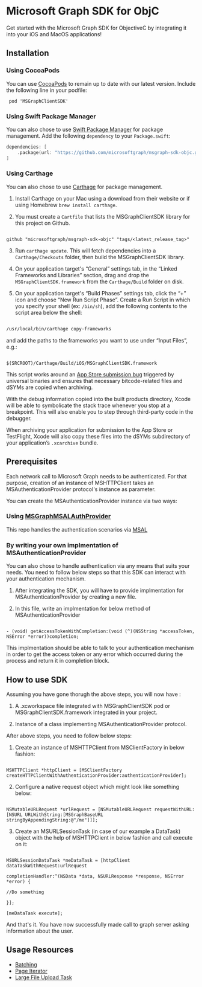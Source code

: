 
# Microsoft Graph SDK for ObjC


Get started with the Microsoft Graph SDK for ObjectiveC by integrating it into your iOS and MacOS applications!

## Installation


### Using CocoaPods

You can use [CocoaPods](https://cocoapods.org/) to remain up to date with our latest version. Include the following line in your podfile:
  ``` 
   pod 'MSGraphClientSDK'
  ```


### Using Swift Package Manager

You can also chose to use [Swift Package Manager](https://swift.org/package-manager) for package management.
Add the following `dependency` to your `Package.swift`:

```swift
dependencies: [
	.package(url: "https://github.com/microsoftgraph/msgraph-sdk-objc.git", .upToNextMajor(from: "1.0.0"))
]
```


### Using Carthage



You can also chose to use [Carthage](https://github.com/Carthage/Carthage) for package management.



1. Install Carthage on your Mac using a download from their website or if using Homebrew `brew install carthage`.

2. You must create a `Cartfile` that lists the MSGraphClientSDK library for this project on Github.



```

github "microsoftgraph/msgraph-sdk-objc" "tags/<latest_release_tag>"

```



3. Run `carthage update`. This will fetch dependencies into a `Carthage/Checkouts` folder, then build the MSGraphClientSDK library.

4. On your application target's “General” settings tab, in the “Linked Frameworks and Libraries” section, drag and drop the `MSGraphClientSDK.framework` from the `Carthage/Build` folder on disk.

5. On your application target's “Build Phases” settings tab, click the “+” icon and choose “New Run Script Phase”. Create a Run Script in which you specify your shell (ex: `/bin/sh`), add the following contents to the script area below the shell:



```sh

/usr/local/bin/carthage copy-frameworks

```



and add the paths to the frameworks you want to use under “Input Files”, e.g.:



```

$(SRCROOT)/Carthage/Build/iOS/MSGraphClientSDK.framework

```

This script works around an [App Store submission bug](http://www.openradar.me/radar?id=6409498411401216) triggered by universal binaries and ensures that necessary bitcode-related files and dSYMs are copied when archiving.



With the debug information copied into the built products directory, Xcode will be able to symbolicate the stack trace whenever you stop at a breakpoint. This will also enable you to step through third-party code in the debugger.



When archiving your application for submission to the App Store or TestFlight, Xcode will also copy these files into the dSYMs subdirectory of your application’s `.xcarchive` bundle.



## Prerequisites

Each network call to Microsoft Graph needs to be authenticated. For that purpose, creation of an instance of MSHTTPClient takes an MSAuthenticationProvider protocol's instance as parameter.

You can create the MSAuthenticationProvider instance via two ways:

### Using [MSGraphMSALAuthProvider](https://github.com/microsoftgraph/msgraph-sdk-objc-auth)

This repo handles the authentication scenarios via [MSAL](https://github.com/AzureAD/microsoft-authentication-library-for-objc)

### By writing your own implmentation of MSAuthenticationProvider

You can also chose to handle authentication via any means that suits your needs. You need to follow below steps so that this SDK can interact with your authentication mechanism.

1. After integrating the SDK, you will have to provide implmentation for MSAuthenticationProvider by creating a new file.

2. In this file, write an implmentation for below method of MSAuthenticationProvider

```

- (void) getAccessTokenWithCompletion:(void (^)(NSString *accessToken, NSError *error))completion;

```

This implmentation should be able to talk to your authentication mechanism in order to get the access token or any error which occurred during the process and return it in completion block.

## How to use SDK



Assuming you have gone thorugh the above steps, you will now have :



1. A .xcworkspace file integrated with MSGraphClientSDK pod or MSGraphClientSDK.framework integrated in your project. 



2. Instance of a class implementing MSAuthenticationProvider protocol.



After above steps, you need to follow below steps:



1. Create an instance of MSHTTPClient from MSClientFactory in below fashion:

```

MSHTTPClient *httpClient = [MSClientFactory createHTTPClientWithAuthenticationProvider:authenticationProvider];

```

2. Configure a native request object which might look like something below:

```

NSMutableURLRequest *urlRequest = [NSMutableURLRequest requestWithURL:[NSURL URLWithString:[MSGraphBaseURL stringByAppendingString:@"/me"]]];

```

3. Create an MSURLSessionTask (in case of our example a DataTask) object with the help of MSHTTPClient in below fashion and call execute on it:

```

MSURLSessionDataTask *meDataTask = [httpClient dataTaskWithRequest:urlRequest

completionHandler:^(NSData *data, NSURLResponse *response, NSError *error) {

//Do something

}];

[meDataTask execute];

```



And that's it. You have now successfully made call to graph server asking information about the user.

## Usage Resources

* [Batching](/Docs/Content/Batching.md)
* [Page Iterator](/Docs/Tasks/PageIterator.md)
* [Large File Upload Task](/Docs/Tasks/LargeFileUpload.md)
